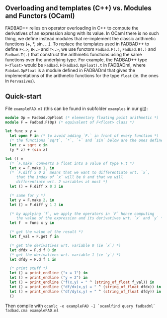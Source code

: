 [git]: https://github.com/fadbadml-dev/FADBADml

## Overloading and templates (C++) vs. Modules and Functors (OCaml)

FADBAD++ relies on operator overloading in C++ to compute the derivatives of an expression along with its value. In OCaml there is no such thing, we define instead modules that re-implement the classic arithmetic functions (+, *, sin, ...).
To replace the templates used in FADBAD++ to define `F<.>`, `B<.>` and `T<.>`, we use functors `Fadbad.F(.)`, `Fadbad.B(.)` and `Fadbad.T(.)` that construct the arithmetic functions using the same functions over the underlying type.
For example, the FADBAD++ type `F<float>` would be `Fadbad.F(Fadbad.OpFloat).t` in FADBADml, where `Fabdad.OpFloat` is a module defined in FADBADml that gives the implementations of the arithmetic functions for the type `float` (ie. the ones in `Pervasives`).

## Quick-start

File `exampleFAD.ml` (this can be found in subfolder `examples` in our [git]):

~~~ocaml
module Op = Fadbad.OpFloat (* elementary floating point arithmetic *)
module F = Fadbad.F(Op) (* equivalent of F<float> class *)

let func x y =
  let open F in (* to avoid adding `F.` in front of every function *)
  (* the functions `sqrt`, `*`, `+` and `sin` below are the ones defined in F *)
  let z = sqrt x in
  (y * z) + (sin z)

let () =
  (* `F.make` converts a float into a value of type F.t *)
  let x = F.make 1. in
  (* `F.diff x 0 2` means that we want to differentiate wrt. `x`,
     that the index of `x` will be 0 and that we will
     differentiate wrt. 2 variables at most *)
  let () = F.diff x 0 2 in

  (* same for y *)
  let y = F.make 2. in
  let () = F.diff y 1 2 in

  (* by applying `f`, we apply the operators in `F` hence computing
     the value of the expression and its derivatives wrt. `x` and `y` *)
  let f  = func x y in

  (* get the value of the result *)
  let f_val = F.get f in

  (* get the derivatives wrt. variable 0 (ie `x`) *)
  let dfdx = F.d f 0 in
  (* get the derivatives wrt. variable 1 (ie `y`) *)
  let dfdy = F.d f 1 in

  (* print stuff *)
  let () = print_endline ("x = 1") in
  let () = print_endline ("y = 2") in
  let () = print_endline ("f(x,y) = " ^ (string_of_float f_val)) in
  let () = print_endline ("df/dx(x,y) = " ^ (string_of_float dfdx)) in
  let () = print_endline ("df/dy(x,y) = " ^ (string_of_float dfdy)) in
  ()
~~~

Then compile with
``ocamlc -o exampleFAD -I `ocamlfind query fadbadml` fadbad.cma exampleFAD.ml``
